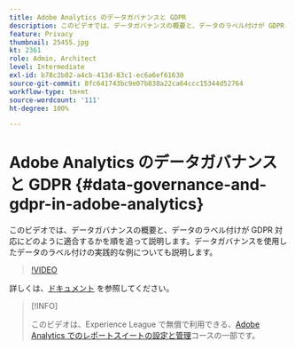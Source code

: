 ```yaml
---
title: Adobe Analytics のデータガバナンスと GDPR
description: このビデオでは、データガバナンスの概要と、データのラベル付けが GDPR 対応にどのように適合するかを順を追って説明します。データガバナンスを使用したデータのラベル付けの実践的な例についても説明します。
feature: Privacy
thumbnail: 25455.jpg
kt: 2361
role: Admin, Architect
level: Intermediate
exl-id: b78c2b02-a4cb-413d-83c1-ec6a6ef61630
source-git-commit: 8fc641743bc9e07b838a22ca64ccc15344d52764
workflow-type: tm+mt
source-wordcount: '111'
ht-degree: 100%

---
```


# Adobe Analytics のデータガバナンスと GDPR {#data-governance-and-gdpr-in-adobe-analytics}

このビデオでは、データガバナンスの概要と、データのラベル付けが GDPR 対応にどのように適合するかを順を追って説明します。データガバナンスを使用したデータのラベル付けの実践的な例についても説明します。

>[!VIDEO](https://video.tv.adobe.com/v/25455/?quality=12&learn=on)

詳しくは、[ドキュメント](https://experienceleague.adobe.com/docs/analytics/admin/data-governance/an-gdpr-overview.html?lang=ja) を参照してください。

>[!INFO]
>
> このビデオは、Experience League で無償で利用できる、[Adobe Analytics でのレポートスイートの設定と管理](https://experienceleague.adobe.com/?recommended=Analytics-A-1-2021.1.administration&amp;lang=ja)コースの一部です。